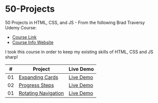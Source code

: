 # 50-Projects
50 Projects in HTML, CSS, and JS - From the following Brad Traversy Udemy Course: 
-   [Course Link](https://www.udemy.com/course/50-projects-50-days)
-   [Course Info Website](https://50projects50days.com)

I took this course in order to keep my existing skills of HTML, CSS and JS sharp!

|  #  | Project                                                                                                                     | Live Demo                                                                         |
| :-: | --------------------------------------------------------------------------------------------------------------------------- | --------------------------------------------------------------------------------- |
| 01  | [Expanding Cards](https://github.com/DanielleMathey95/50-Projects/tree/main/expanding-cards)                             | [Live Demo](https://expanding-cards-six-tau.vercel.app/)               |
| 02  | [Progress Steps](https://github.com/DanielleMathey95/50-Projects/tree/main/progress-steps)                             | [Live Demo](https://progress-steps-6872.vercel.app/)   
| 01  | [Rotating Navigation](https://github.com/DanielleMathey95/50-Projects/tree/main/routing-navigation)                             | [Live Demo](https://rotating-navigation-rho.vercel.app/)            
